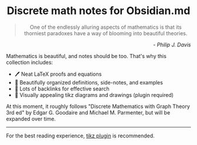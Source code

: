 <h1 align=center>Discrete math notes for Obsidian.md</h1>
<blockquote align=center>  
One of the endlessly alluring aspects of mathematics is that its thorniest paradoxes have a way of blooming into beautiful theories.
</blockquote>
<p align=right><i>- Philip J. Davis</i></p>

Mathematics is beautiful, and notes should be too. That's why this collection includes:
-  🖊️ Neat LaTeX proofs and equations
-  📝 Beautifully organized definitions, side-notes, and examples
-  🔗 Lots of backlinks for effective search
-  📐 Visually appealing tikz diagrams and drawings (plugin required)

At this moment, it roughly follows "Discrete Mathematics with Graph Theory 3rd ed" by Edgar G. Goodaire and Michael M. Parmenter, but will be expanded over time.

---
For the best reading experience, [tikz plugin](https://github.com/artisticat1/obsidian-tikzjax) is recommended.
